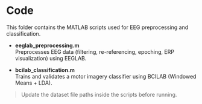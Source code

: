 # Code

This folder contains the MATLAB scripts used for EEG preprocessing and classification.

- **eeglab_preprocessing.m**  
  Preprocesses EEG data (filtering, re-referencing, epoching, ERP visualization) using EEGLAB.

- **bcilab_classification.m**  
  Trains and validates a motor imagery classifier using BCILAB (Windowed Means + LDA).

> Update the dataset file paths inside the scripts before running.

